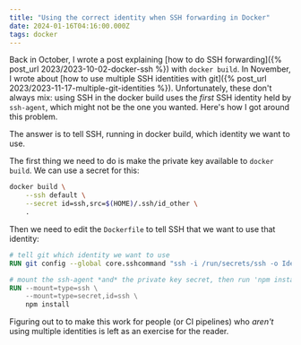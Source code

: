 ```yaml
---
title: "Using the correct identity when SSH forwarding in Docker"
date: 2024-01-16T04:16:00.000Z
tags: docker
---
```


Back in October, I wrote a post explaining [how to do SSH forwarding]({% post_url 2023/2023-10-02-docker-ssh %}) with
`docker build`. In November, I wrote about [how to use multiple SSH identities with git]({% post_url
2023/2023-11-17-multiple-git-identities %}). Unfortunately, these don't always mix: using SSH in the docker build uses
the _first_ SSH identity held by `ssh-agent`, which might not be the one you wanted. Here's how I got around this
problem.

The answer is to tell SSH, running in docker build, which identity we want to use.

The first thing we need to do is make the private key available to `docker build`. We can use a secret for this:

```sh
docker build \
    --ssh default \
    --secret id=ssh,src=$(HOME)/.ssh/id_other \
    .
```

Then we need to edit the `Dockerfile` to tell SSH that we want to use that identity:

```dockerfile
# tell git which identity we want to use
RUN git config --global core.sshcommand "ssh -i /run/secrets/ssh -o IdentitiesOnly=yes"

# mount the ssh-agent *and* the private key secret, then run 'npm install' (or whatever)
RUN --mount=type=ssh \
    --mount=type=secret,id=ssh \
    npm install
```

Figuring out to to make this work for people (or CI pipelines) who _aren't_ using multiple identities is left as an
exercise for the reader.